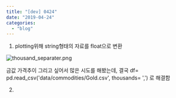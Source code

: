 ```yaml
---
title: "[dev] 0424"
date: "2019-04-24"
categories: 
  - "blog"
---
```


1. plotting위해 string형태의 자료를 float으로 변환

![thousand_separater.png](thousand_separater.png)

금값 가격추이 그리고 싶어서 많은 시도를 해봤는데, 결국 df= pd.read\_csv('data/commodities/Gold.csv', thousands= ',') 로 해결함

2.
